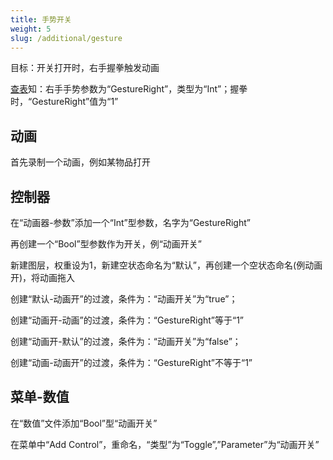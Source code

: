 ```yaml
---
title: 手势开关
weight: 5
slug: /additional/gesture
---
```


目标：开关打开时，右手握拳触发动画

[查表](/summary/parameters/#%E4%B8%89%E6%89%8B%E5%8A%BF%E5%AF%B9%E5%BA%94%E6%95%B0%E5%80%BC)知：右手手势参数为“GestureRight”，类型为“Int”；握拳时，“GestureRight”值为“1”

## 动画

首先录制一个动画，例如某物品打开

## 控制器

在“动画器-参数”添加一个“Int”型参数，名字为“GestureRight”

再创建一个“Bool”型参数作为开关，例“动画开关”

新建图层，权重设为1，新建空状态命名为“默认”，再创建一个空状态命名(例动画开)，将动画拖入

创建“默认-动画开”的过渡，条件为：“动画开关”为“true”；

创建“动画开-动画”的过渡，条件为：“GestureRight”等于“1”

创建“动画开-默认”的过渡，条件为：“动画开关”为“false”；

创建“动画-动画开”的过渡，条件为：“GestureRight”不等于“1”

## 菜单-数值

在“数值”文件添加“Bool”型“动画开关”

在菜单中“Add Control”，重命名，“类型”为“Toggle”,”Parameter”为“动画开关”
